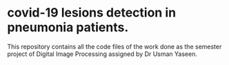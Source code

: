 # covid-19 lesions detection in pneumonia patients.
This repository contains all the code files of the work done as the semester project of Digital Image Processing assigned by Dr Usman Yaseen.
